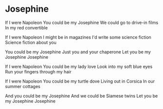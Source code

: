 # Josephine

If I were Napoleon
You could be my Josephine
We could go to drive-in films
In my red convertible

If I were Napoleon
I might be in magazines
I'd write some science fiction
Science fiction about you

You could be my Josephine
Just you and your chaperone
Let you be my Josephine
Josephine

If I were Napoleon
You could be my lady love
Look into my soft blue eyes
Run your fingers through my hair

If I were Napoleon
You could be my turtle dove
Living out in Corsica
In our summer cottages

And you could be my Josephine
And we could be Siamese twins
Let you be my Josephine
Josephine
